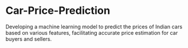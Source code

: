 # Car-Price-Prediction
Developing a machine learning model to predict the prices of Indian cars based on various features, facilitating accurate price estimation for car buyers and sellers.
